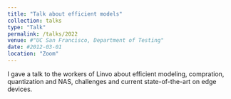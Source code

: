 ```yaml
---
title: "Talk about efficient models"
collection: talks
type: "Talk"
permalink: /talks/2022
venue: #"UC San Francisco, Department of Testing"
date: #2012-03-01
location: "Zoom"
---
```


I gave a talk to the workers of Linvo about efficient modeling, compration, quantization and NAS, challenges and current state-of-the-art on edge devices.